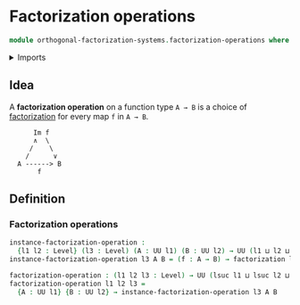 # Factorization operations

```agda
module orthogonal-factorization-systems.factorization-operations where
```

<details><summary>Imports</summary>

```agda
open import foundation.universe-levels

open import orthogonal-factorization-systems.factorizations-of-maps
```

</details>

## Idea

A **factorization operation** on a function type `A → B` is a choice of
[factorization](orthogonal-factorization-systems.factorizations-of-maps.md) for
every map `f` in `A → B`.

```text
      Im f
      ∧  \
     /    \
    /      ∨
  A ------> B
       f
```

## Definition

### Factorization operations

```agda
instance-factorization-operation :
  {l1 l2 : Level} (l3 : Level) (A : UU l1) (B : UU l2) → UU (l1 ⊔ l2 ⊔ lsuc l3)
instance-factorization-operation l3 A B = (f : A → B) → factorization l3 f

factorization-operation : (l1 l2 l3 : Level) → UU (lsuc l1 ⊔ lsuc l2 ⊔ lsuc l3)
factorization-operation l1 l2 l3 =
  {A : UU l1} {B : UU l2} → instance-factorization-operation l3 A B
```

